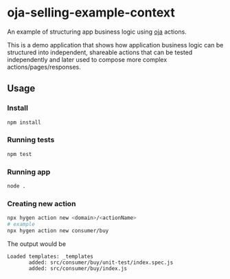 # oja-selling-example-context

An example of structuring app business logic using [oja](https://github.com/dimichgh/oja) actions.

This is a demo application that shows how application business logic can be structured into independent, shareable actions that can be tested independently and later used to compose more complex actions/pages/responses.

## Usage

### Install
```bash
npm install
```

### Running tests

```bash
npm test
```

### Running app
```bash
node .
```

### Creating new action

```bash
npx hygen action new <domain>/<actionName>
# example
npx hygen action new consumer/buy
```

The output would be
```
Loaded templates: _templates
       added: src/consumer/buy/unit-test/index.spec.js
       added: src/consumer/buy/index.js
```